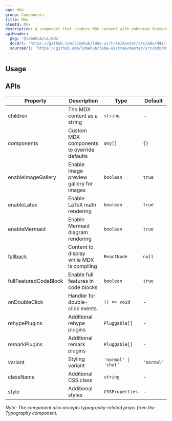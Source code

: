 ```yaml
---
nav: Mdx
group: Components
title: Mdx
atomId: Mdx
description: A component that renders MDX content with enhanced features like LaTeX support, Mermaid diagrams, and customized MDX components.
apiHeader:
  pkg: '@lobehub/ui/mdx'
  docUrl: 'https://github.com/lobehub/lobe-ui/tree/master/src/mdx/Mdx/index.md'
  sourceUrl: 'https://github.com/lobehub/lobe-ui/tree/master/src/mdx/Mdx/index.ts'
---
```


## Usage

<code src="./demos/index.tsx" nopadding></code>

## APIs

| Property              | Description                                | Type                 | Default    |
| --------------------- | ------------------------------------------ | -------------------- | ---------- |
| children              | The MDX content as a string                | `string`             | -          |
| components            | Custom MDX components to override defaults | `any[]`              | `{}`       |
| enableImageGallery    | Enable image preview gallery for images    | `boolean`            | `true`     |
| enableLatex           | Enable LaTeX math rendering                | `boolean`            | `true`     |
| enableMermaid         | Enable Mermaid diagram rendering           | `boolean`            | `true`     |
| fallback              | Content to display while MDX is compiling  | `ReactNode`          | `null`     |
| fullFeaturedCodeBlock | Enable full features in code blocks        | `boolean`            | `true`     |
| onDoubleClick         | Handler for double-click events            | `() => void`         | -          |
| rehypePlugins         | Additional rehype plugins                  | `Pluggable[]`        | -          |
| remarkPlugins         | Additional remark plugins                  | `Pluggable[]`        | -          |
| variant               | Styling variant                            | `'normal' \| 'chat'` | `'normal'` |
| className             | Additional CSS class                       | `string`             | -          |
| style                 | Additional styles                          | `CSSProperties`      | -          |

_Note: The component also accepts typography-related props from the Typography component._
